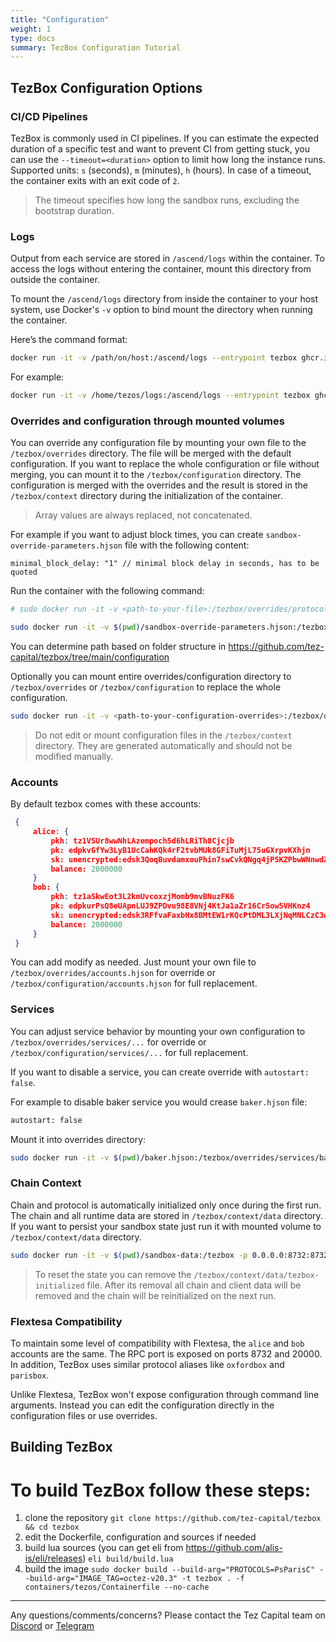 ```yaml
---
title: "Configuration"
weight: 1
type: docs
summary: TezBox Configuration Tutorial
---
```


## TezBox Configuration Options

### CI/CD Pipelines

TezBox is commonly used in CI pipelines. If you can estimate the expected duration of a specific test and want to prevent CI from getting stuck, you can use the `--timeout=<duration>` option to limit how long the instance runs. 
Supported units: `s` (seconds), `m` (minutes), `h` (hours). In case of a timeout, the container exits with an exit code of `2`.

> The timeout specifies how long the sandbox runs, excluding the bootstrap duration.

### Logs

Output from each service are stored in `/ascend/logs` within the container. To access the logs without entering the container, mount this directory from outside the container.

To mount the `/ascend/logs` directory from inside the container to your host system, use Docker's `-v` option to bind mount the directory when running the container. 

Here’s the command format:

   ```bash
   docker run -it -v /path/on/host:/ascend/logs --entrypoint tezbox ghcr.io/tez-capital/tezbox:tezos-v20.3 parisbox
   ```
For example:

   ```bash
   docker run -it -v /home/tezos/logs:/ascend/logs --entrypoint tezbox ghcr.io/tez-capital/tezbox:tezos-v20.3 parisbox
   ```

### Overrides and configuration through mounted volumes

You can override any configuration file by mounting your own file to the `/tezbox/overrides` directory. The file will be merged with the default configuration. If you want to replace the whole configuration or file without merging, you can mount it to the `/tezbox/configuration` directory. The configuration is merged with the overrides and the result is stored in the `/tezbox/context` directory during the initialization of the container. 

> Array values are always replaced, not concatenated.

For example if you want to adjust block times, you can create `sandbox-override-parameters.hjson` file with the following content:

   ```
   minimal_block_delay: "1" // minimal block delay in seconds, has to be quoted
   ```

Run the container with the following command:

   ```bash
   # sudo docker run -it -v <path-to-your-file>:/tezbox/overrides/protocols/<case sensitive protocol id>/sandbox-parameters.hjson ... ghcr.io/tez-capital/tezbox:tezos-v20.3 parisbox
   
   sudo docker run -it -v $(pwd)/sandbox-override-parameters.hjson:/tezbox/overrides/protocols/Proxford/sandbox-parameters.hjson ... ghcr.io/tez-capital/tezbox:tezos-v20.3 parisbox
   ```

You can determine path based on folder structure in https://github.com/tez-capital/tezbox/tree/main/configuration

Optionally you can mount entire overrides/configuration directory to `/tezbox/overrides` or `/tezbox/configuration` to replace the whole configuration.

   ```bash
   sudo docker run -it -v <path-to-your-configuration-overrides>:/tezbox/overrides ... ghcr.io/tez-capital/tezbox:tezos-v20.3 parisbox
   ```

> Do not edit or mount configuration files in the `/tezbox/context` directory. They are generated automatically and should not be modified manually.

### Accounts

By default tezbox comes with these accounts:

   ```json
    {
        alice: {
            pkh: tz1VSUr8wwNhLAzempoch5d6hLRiTh8Cjcjb
            pk: edpkvGfYw3LyB1UcCahKQk4rF2tvbMUk8GFiTuMjL75uGXrpvKXhjn
            sk: unencrypted:edsk3QoqBuvdamxouPhin7swCvkQNgq4jP5KZPbwWNnwdZpSpJiEbq
            balance: 2000000
        }
        bob: {
            pkh: tz1aSkwEot3L2kmUvcoxzjMomb9mvBNuzFK6
            pk: edpkurPsQ8eUApnLUJ9ZPDvu98E8VNj4KtJa1aZr16Cr5ow5VHKnz4
            sk: unencrypted:edsk3RFfvaFaxbHx8BMtEW1rKQcPtDML3LXjNqMNLCzC3wLC1bWbAt
            balance: 2000000
        }
    }
   ```

You can add modify as needed. Just mount your own file to `/tezbox/overrides/accounts.hjson` for override or `/tezbox/configuration/accounts.hjson` for full replacement.

### Services

You can adjust service behavior by mounting your own configuration to `/tezbox/overrides/services/...` for override or `/tezbox/configuration/services/...` for full replacement.

If you want to disable a service, you can create override with `autostart: false`. 

For example to disable baker service you would crease `baker.hjson` file:

   ```bash
   autostart: false
   ```

Mount it into overrides directory:

   ```bash
   sudo docker run -it -v $(pwd)/baker.hjson:/tezbox/overrides/services/baker.hjson ... ghcr.io/tez-capital/tezbox:tezos-v20.3 parisbox
   ```

### Chain Context

Chain and protocol is automatically initialized only once during the first run. The chain and all runtime data are stored in `/tezbox/context/data` directory. If you want to persist your sandbox state just run it with mounted volume to `/tezbox/context/data` directory.

   ```bash
   sudo docker run -it -v $(pwd)/sandbox-data:/tezbox -p 0.0.0.0:8732:8732 ghcr.io/tez-capital/tezbox:tezos-v20.3 parisbox
   ```

> To reset the state you can remove the `/tezbox/context/data/tezbox-initialized` file. After its removal all chain and client data will be removed and the chain will be reinitialized on the next run.

### Flextesa Compatibility

To maintain some level of compatibility with Flextesa, the `alice` and `bob` accounts are the same. The RPC port is exposed on ports 8732 and 20000. In addition, TezBox uses similar protocol aliases like `oxfordbox` and `parisbox`.

Unlike Flextesa, TezBox won't expose configuration through command line arguments. Instead you can edit the configuration directly in the configuration files or use overrides.

## Building TezBox

# To build TezBox follow these steps:

1. clone the repository
   `git clone https://github.com/tez-capital/tezbox && cd tezbox`
2. edit the Dockerfile, configuration and sources if needed
3. build lua sources (you can get eli from https://github.com/alis-is/eli/releases)
   `eli build/build.lua`
4. build the image
   `sudo docker build --build-arg="PROTOCOLS=PsParisC" --build-arg="IMAGE_TAG=octez-v20.3" -t tezbox . -f containers/tezos/Containerfile --no-cache`

---

Any questions/comments/concerns? Please contact the Tez Capital team on
[Discord](https://discord.gg/cVGMA4MaNM) or [Telegram](https://t.me/tezcapital) 